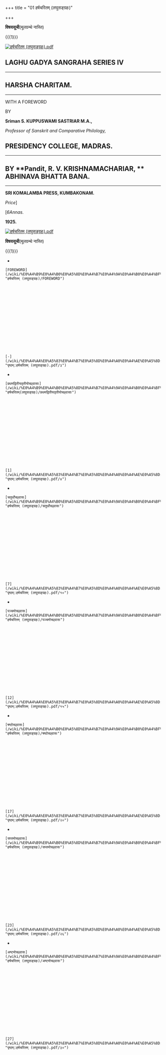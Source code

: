 +++
title = "01 हर्षचरितम् (लघुसङ्ग्रहः)"

+++


**विषयसूची**(मूलग्रन्थे नास्ति)

{{{1}}}

[![हर्षचरितम्
(लघुसङ्ग्रहः).pdf](//upload.wikimedia.org/wikipedia/commons/thumb/5/5b/%E0%A4%B9%E0%A4%B0%E0%A5%8D%E0%A4%B7%E0%A4%9A%E0%A4%B0%E0%A4%BF%E0%A4%A4%E0%A4%AE%E0%A5%8D_%28%E0%A4%B2%E0%A4%98%E0%A5%81%E0%A4%B8%E0%A4%99%E0%A5%8D%E0%A4%97%E0%A5%8D%E0%A4%B0%E0%A4%B9%E0%A4%83%29.pdf/page1-408px-%E0%A4%B9%E0%A4%B0%E0%A5%8D%E0%A4%B7%E0%A4%9A%E0%A4%B0%E0%A4%BF%E0%A4%A4%E0%A4%AE%E0%A5%8D_%28%E0%A4%B2%E0%A4%98%E0%A5%81%E0%A4%B8%E0%A4%99%E0%A5%8D%E0%A4%97%E0%A5%8D%E0%A4%B0%E0%A4%B9%E0%A4%83%29.pdf.jpg)](/wiki/%E0%A4%B8%E0%A4%9E%E0%A5%8D%E0%A4%9A%E0%A4%BF%E0%A4%95%E0%A4%BE:%E0%A4%B9%E0%A4%B0%E0%A5%8D%E0%A4%B7%E0%A4%9A%E0%A4%B0%E0%A4%BF%E0%A4%A4%E0%A4%AE%E0%A5%8D_(%E0%A4%B2%E0%A4%98%E0%A5%81%E0%A4%B8%E0%A4%99%E0%A5%8D%E0%A4%97%E0%A5%8D%E0%A4%B0%E0%A4%B9%E0%A4%83).pdf)

## 

## LAGHU GADYA SANGRAHA SERIES IV


_________


## 

## HARSHA CHARITAM.


_________


WITH A FOREWORD

BY

**Sriman S. KUPPUSWAMI SASTRIAR M.A.,**

*Professor of Sanskrit and Comparative Philology,*  

## PRESIDENCY COLLEGE, MADRAS.


_________


## BY **Pandit, R. V. KRISHNAMACHARIAR, ** ABHINAVA BHATTA BANA.


_________


**SRI KOMALAMBA PRESS, KUMBAKONAM.**

  

*Price*\]

\[*6Annas.*

**1925.**

[![हर्षचरितम्
(लघुसङ्ग्रहः).pdf](//upload.wikimedia.org/wikipedia/commons/thumb/5/5b/%E0%A4%B9%E0%A4%B0%E0%A5%8D%E0%A4%B7%E0%A4%9A%E0%A4%B0%E0%A4%BF%E0%A4%A4%E0%A4%AE%E0%A5%8D_%28%E0%A4%B2%E0%A4%98%E0%A5%81%E0%A4%B8%E0%A4%99%E0%A5%8D%E0%A4%97%E0%A5%8D%E0%A4%B0%E0%A4%B9%E0%A4%83%29.pdf/page1-408px-%E0%A4%B9%E0%A4%B0%E0%A5%8D%E0%A4%B7%E0%A4%9A%E0%A4%B0%E0%A4%BF%E0%A4%A4%E0%A4%AE%E0%A5%8D_%28%E0%A4%B2%E0%A4%98%E0%A5%81%E0%A4%B8%E0%A4%99%E0%A5%8D%E0%A4%97%E0%A5%8D%E0%A4%B0%E0%A4%B9%E0%A4%83%29.pdf.jpg)](/wiki/%E0%A4%B8%E0%A4%9E%E0%A5%8D%E0%A4%9A%E0%A4%BF%E0%A4%95%E0%A4%BE:%E0%A4%B9%E0%A4%B0%E0%A5%8D%E0%A4%B7%E0%A4%9A%E0%A4%B0%E0%A4%BF%E0%A4%A4%E0%A4%AE%E0%A5%8D_(%E0%A4%B2%E0%A4%98%E0%A5%81%E0%A4%B8%E0%A4%99%E0%A5%8D%E0%A4%97%E0%A5%8D%E0%A4%B0%E0%A4%B9%E0%A4%83).pdf)

  

  

**विषयसूची**(मूलग्रन्थे नास्ति)

{{{1}}}

-   

    

    

    

    [FOREWORD](/wiki/%E0%A4%B9%E0%A4%B0%E0%A5%8D%E0%A4%B7%E0%A4%9A%E0%A4%B0%E0%A4%BF%E0%A4%A4%E0%A4%AE%E0%A5%8D_(%E0%A4%B2%E0%A4%98%E0%A5%81%E0%A4%B8%E0%A4%99%E0%A5%8D%E0%A4%97%E0%A5%8D%E0%A4%B0%E0%A4%B9%E0%A4%83)/FOREWORD "हर्षचरितम् (लघुसङ्ग्रहः)/FOREWORD")

    

    

    

    

    

    

    

    

    [-](/wiki/%E0%A4%AA%E0%A5%83%E0%A4%B7%E0%A5%8D%E0%A4%A0%E0%A4%AE%E0%A5%8D:%E0%A4%B9%E0%A4%B0%E0%A5%8D%E0%A4%B7%E0%A4%9A%E0%A4%B0%E0%A4%BF%E0%A4%A4%E0%A4%AE%E0%A5%8D_(%E0%A4%B2%E0%A4%98%E0%A5%81%E0%A4%B8%E0%A4%99%E0%A5%8D%E0%A4%97%E0%A5%8D%E0%A4%B0%E0%A4%B9%E0%A4%83).pdf/%E0%A5%A9 "पृष्ठम्:हर्षचरितम् (लघुसङ्ग्रहः).pdf/३")

    

    

    

    

    

    

-   

    

    

    

    [प्रथमद्वितीयतृतीयोच्छ्वासाः](/wiki/%E0%A4%B9%E0%A4%B0%E0%A5%8D%E0%A4%B7%E0%A4%9A%E0%A4%B0%E0%A4%BF%E0%A4%A4%E0%A4%AE%E0%A5%8D(%E0%A4%B2%E0%A4%98%E0%A5%81%E0%A4%B8%E0%A4%99%E0%A5%8D%E0%A4%97%E0%A5%8D%E0%A4%B0%E0%A4%B9%E0%A4%83)/%E0%A4%AA%E0%A5%8D%E0%A4%B0%E0%A4%A5%E0%A4%AE%E0%A4%A6%E0%A5%8D%E0%A4%B5%E0%A4%BF%E0%A4%A4%E0%A5%80%E0%A4%AF%E0%A4%A4%E0%A5%83%E0%A4%A4%E0%A5%80%E0%A4%AF%E0%A5%8B%E0%A4%9A%E0%A5%8D%E0%A4%9B%E0%A5%8D%E0%A4%B5%E0%A4%BE%E0%A4%B8%E0%A4%BE%E0%A4%83 "हर्षचरितम्(लघुसङ्ग्रहः)/प्रथमद्वितीयतृतीयोच्छ्वासाः")

    

    

    

    

    

    

    

    

    [1](/wiki/%E0%A4%AA%E0%A5%83%E0%A4%B7%E0%A5%8D%E0%A4%A0%E0%A4%AE%E0%A5%8D:%E0%A4%B9%E0%A4%B0%E0%A5%8D%E0%A4%B7%E0%A4%9A%E0%A4%B0%E0%A4%BF%E0%A4%A4%E0%A4%AE%E0%A5%8D_(%E0%A4%B2%E0%A4%98%E0%A5%81%E0%A4%B8%E0%A4%99%E0%A5%8D%E0%A4%97%E0%A5%8D%E0%A4%B0%E0%A4%B9%E0%A4%83).pdf/%E0%A5%AA "पृष्ठम्:हर्षचरितम् (लघुसङ्ग्रहः).pdf/४")

    

    

    

    

    

    

-   

    

    

    

    [चतुर्थोच्छ्वासः](/wiki/%E0%A4%B9%E0%A4%B0%E0%A5%8D%E0%A4%B7%E0%A4%9A%E0%A4%B0%E0%A4%BF%E0%A4%A4%E0%A4%AE%E0%A5%8D_(%E0%A4%B2%E0%A4%98%E0%A5%81%E0%A4%B8%E0%A4%99%E0%A5%8D%E0%A4%97%E0%A5%8D%E0%A4%B0%E0%A4%B9%E0%A4%83)/%E0%A4%9A%E0%A4%A4%E0%A5%81%E0%A4%B0%E0%A5%8D%E0%A4%A5%E0%A5%8B%E0%A4%9A%E0%A5%8D%E0%A4%9B%E0%A5%8D%E0%A4%B5%E0%A4%BE%E0%A4%B8%E0%A4%83 "हर्षचरितम् (लघुसङ्ग्रहः)/चतुर्थोच्छ्वासः")

    

    

    

    

    

    

    

    

    [7](/wiki/%E0%A4%AA%E0%A5%83%E0%A4%B7%E0%A5%8D%E0%A4%A0%E0%A4%AE%E0%A5%8D:%E0%A4%B9%E0%A4%B0%E0%A5%8D%E0%A4%B7%E0%A4%9A%E0%A4%B0%E0%A4%BF%E0%A4%A4%E0%A4%AE%E0%A5%8D_(%E0%A4%B2%E0%A4%98%E0%A5%81%E0%A4%B8%E0%A4%99%E0%A5%8D%E0%A4%97%E0%A5%8D%E0%A4%B0%E0%A4%B9%E0%A4%83).pdf/%E0%A5%A7%E0%A5%A6 "पृष्ठम्:हर्षचरितम् (लघुसङ्ग्रहः).pdf/१०")

    

    

    

    

    

    

-   

    

    

    

    [पञ्चमोच्छ्वासः](/wiki/%E0%A4%B9%E0%A4%B0%E0%A5%8D%E0%A4%B7%E0%A4%9A%E0%A4%B0%E0%A4%BF%E0%A4%A4%E0%A4%AE%E0%A5%8D_(%E0%A4%B2%E0%A4%98%E0%A5%81%E0%A4%B8%E0%A4%99%E0%A5%8D%E0%A4%97%E0%A5%8D%E0%A4%B0%E0%A4%B9%E0%A4%83)/%E0%A4%AA%E0%A4%9E%E0%A5%8D%E0%A4%9A%E0%A4%AE%E0%A5%8B%E0%A4%9A%E0%A5%8D%E0%A4%9B%E0%A5%8D%E0%A4%B5%E0%A4%BE%E0%A4%B8%E0%A4%83 "हर्षचरितम् (लघुसङ्ग्रहः)/पञ्चमोच्छ्वासः")

    

    

    

    

    

    

    

    

    [12](/wiki/%E0%A4%AA%E0%A5%83%E0%A4%B7%E0%A5%8D%E0%A4%A0%E0%A4%AE%E0%A5%8D:%E0%A4%B9%E0%A4%B0%E0%A5%8D%E0%A4%B7%E0%A4%9A%E0%A4%B0%E0%A4%BF%E0%A4%A4%E0%A4%AE%E0%A5%8D_(%E0%A4%B2%E0%A4%98%E0%A5%81%E0%A4%B8%E0%A4%99%E0%A5%8D%E0%A4%97%E0%A5%8D%E0%A4%B0%E0%A4%B9%E0%A4%83).pdf/%E0%A5%A7%E0%A5%AB "पृष्ठम्:हर्षचरितम् (लघुसङ्ग्रहः).pdf/१५")

    

    

    

    

    

    

-   

    

    

    

    [षष्ठोच्छ्वासः](/wiki/%E0%A4%B9%E0%A4%B0%E0%A5%8D%E0%A4%B7%E0%A4%9A%E0%A4%B0%E0%A4%BF%E0%A4%A4%E0%A4%AE%E0%A5%8D_(%E0%A4%B2%E0%A4%98%E0%A5%81%E0%A4%B8%E0%A4%99%E0%A5%8D%E0%A4%97%E0%A5%8D%E0%A4%B0%E0%A4%B9%E0%A4%83)/%E0%A4%B7%E0%A4%B7%E0%A5%8D%E0%A4%A0%E0%A5%8B%E0%A4%9A%E0%A5%8D%E0%A4%9B%E0%A5%8D%E0%A4%B5%E0%A4%BE%E0%A4%B8%E0%A4%83 "हर्षचरितम् (लघुसङ्ग्रहः)/षष्ठोच्छ्वासः")

    

    

    

    

    

    

    

    

    [17](/wiki/%E0%A4%AA%E0%A5%83%E0%A4%B7%E0%A5%8D%E0%A4%A0%E0%A4%AE%E0%A5%8D:%E0%A4%B9%E0%A4%B0%E0%A5%8D%E0%A4%B7%E0%A4%9A%E0%A4%B0%E0%A4%BF%E0%A4%A4%E0%A4%AE%E0%A5%8D_(%E0%A4%B2%E0%A4%98%E0%A5%81%E0%A4%B8%E0%A4%99%E0%A5%8D%E0%A4%97%E0%A5%8D%E0%A4%B0%E0%A4%B9%E0%A4%83).pdf/%E0%A5%A8%E0%A5%A6 "पृष्ठम्:हर्षचरितम् (लघुसङ्ग्रहः).pdf/२०")

    

    

    

    

    

    

-   

    

    

    

    [सप्तमोच्छ्वासः](/wiki/%E0%A4%B9%E0%A4%B0%E0%A5%8D%E0%A4%B7%E0%A4%9A%E0%A4%B0%E0%A4%BF%E0%A4%A4%E0%A4%AE%E0%A5%8D_(%E0%A4%B2%E0%A4%98%E0%A5%81%E0%A4%B8%E0%A4%99%E0%A5%8D%E0%A4%97%E0%A5%8D%E0%A4%B0%E0%A4%B9%E0%A4%83)/%E0%A4%B8%E0%A4%AA%E0%A5%8D%E0%A4%A4%E0%A4%AE%E0%A5%8B%E0%A4%9A%E0%A5%8D%E0%A4%9B%E0%A5%8D%E0%A4%B5%E0%A4%BE%E0%A4%B8%E0%A4%83 "हर्षचरितम् (लघुसङ्ग्रहः)/सप्तमोच्छ्वासः")

    

    

    

    

    

    

    

    

    [23](/wiki/%E0%A4%AA%E0%A5%83%E0%A4%B7%E0%A5%8D%E0%A4%A0%E0%A4%AE%E0%A5%8D:%E0%A4%B9%E0%A4%B0%E0%A5%8D%E0%A4%B7%E0%A4%9A%E0%A4%B0%E0%A4%BF%E0%A4%A4%E0%A4%AE%E0%A5%8D_(%E0%A4%B2%E0%A4%98%E0%A5%81%E0%A4%B8%E0%A4%99%E0%A5%8D%E0%A4%97%E0%A5%8D%E0%A4%B0%E0%A4%B9%E0%A4%83).pdf/%E0%A5%A8%E0%A5%AC "पृष्ठम्:हर्षचरितम् (लघुसङ्ग्रहः).pdf/२६")

    

    

    

    

    

    

-   

    

    

    

    [अष्टमोच्छ्वासः](/wiki/%E0%A4%B9%E0%A4%B0%E0%A5%8D%E0%A4%B7%E0%A4%9A%E0%A4%B0%E0%A4%BF%E0%A4%A4%E0%A4%AE%E0%A5%8D_(%E0%A4%B2%E0%A4%98%E0%A5%81%E0%A4%B8%E0%A4%99%E0%A5%8D%E0%A4%97%E0%A5%8D%E0%A4%B0%E0%A4%B9%E0%A4%83)/%E0%A4%85%E0%A4%B7%E0%A5%8D%E0%A4%9F%E0%A4%AE%E0%A5%8B%E0%A4%9A%E0%A5%8D%E0%A4%9B%E0%A5%8D%E0%A4%B5%E0%A4%BE%E0%A4%B8%E0%A4%83 "हर्षचरितम् (लघुसङ्ग्रहः)/अष्टमोच्छ्वासः")

    

    

    

    

    

    

    

    

    [27](/wiki/%E0%A4%AA%E0%A5%83%E0%A4%B7%E0%A5%8D%E0%A4%A0%E0%A4%AE%E0%A5%8D:%E0%A4%B9%E0%A4%B0%E0%A5%8D%E0%A4%B7%E0%A4%9A%E0%A4%B0%E0%A4%BF%E0%A4%A4%E0%A4%AE%E0%A5%8D_(%E0%A4%B2%E0%A4%98%E0%A5%81%E0%A4%B8%E0%A4%99%E0%A5%8D%E0%A4%97%E0%A5%8D%E0%A4%B0%E0%A4%B9%E0%A4%83).pdf/%E0%A5%A9%E0%A5%A6 "पृष्ठम्:हर्षचरितम् (लघुसङ्ग्रहः).pdf/३०")

    

    

    

    

    

    
